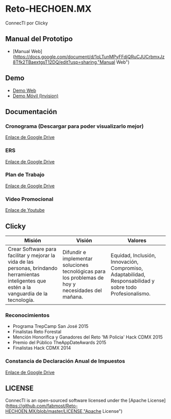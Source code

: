 # Reto-HECHOEN.MX
ConnecTI por Clicky

## Manual del Prototipo
* [Manual Web](https://docs.google.com/document/d/1oLTunMPyFFdjQRuCJUCrbmxJz8Tfk2TBaextgsT12DQ/edit?usp=sharing,"Manual Web")

## Demo
* [Demo Web](http://connecti.cl1cky.com/)
* [Demo Móvil (Invision)](https://invis.io/TP4RBAURC)

## Documentación

### Cronograma (Descargar para poder visualizarlo mejor)
[Enlace de Google Drive](https://drive.google.com/open?id=0B3zEsL35AGAkUTNCb3VYdU5IQzg)

### ERS
[Enlace de Google Drive](https://drive.google.com/open?id=1dsWx1sVtUPgxoPRI9qf_aR36GWFXodOCe5yS5On0sIs)

### Plan de Trabajo
[Enlace de Google Drive](https://drive.google.com/open?id=1ZHync54fUY1frp_vmoUuma2RwybquJReLUBofIDJzTI)

### Video Promocional
[Enlace de Youtube](https://youtu.be/gf9ILj9WFeo)

## Clicky
| Misión     | Visión    | Valores |
|------------|-----------|---------|
|Crear Software para facilitar y mejorar la vida de las personas, brindando herramientas inteligentes que estén a la vanguardia de la tecnología.| Difundir e implementar soluciones tecnológicas para los problemas de hoy y necesidades del mañana.|Equidad, Inclusión, Innovación, Compromiso, Adaptabilidad, Responsabilidad y sobre todo Profesionalismo.|

### Reconocimientos 
* Programa TrepCamp San José 2015
* Finalistas Reto Forestal
* Mención Honorífica y Ganadores del Reto 'Mi Policia' Hack CDMX 2015
* Premio del Público TheAppDateAwards 2015
* Finalistas Hack CDMX 2014
 
### Constancia de Declaración Anual de Impuestos
[Enlace de Google Drive](https://drive.google.com/open?id=0B4d_GAiVrlp3eUlIdFJXaHJBOGc)

## LICENSE
ConnecTI is an open-sourced software licensed under the [Apache License](https://github.com/fabmost/Reto-HECHOEN.MX/blob/master/LICENSE,"Apache License")
